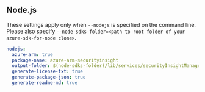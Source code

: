 ## Node.js

These settings apply only when `--nodejs` is specified on the command line.
Please also specify `--node-sdks-folder=<path to root folder of your azure-sdk-for-node clone>`.

``` yaml $(nodejs)
nodejs:
  azure-arm: true
  package-name: azure-arm-securityinsight
  output-folder: $(node-sdks-folder)/lib/services/securityInsightManagement
  generate-license-txt: true
  generate-package-json: true
  generate-readme-md: true
```
